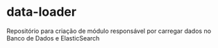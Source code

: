# data-loader
Repositório para criação de módulo responsável por carregar dados no Banco de Dados e ElasticSearch
